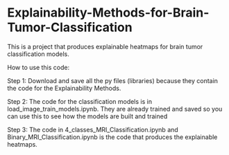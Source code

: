 # Explainability-Methods-for-Brain-Tumor-Classification

This is a project that produces explainable heatmaps for brain tumor classification models.

How to use this code:

Step 1: 
Download and save all the py files (libraries) because they contain the code for the Explainability Methods. 

Step 2: 
The code for the classification models is in load_image_train_models.ipynb. They are already trained and saved so you can use this to see how the models are built and trained

Step 3:
The code in  4_classes_MRI_Classification.ipynb and Binary_MRI_Classification.ipynb is the code that produces the explainable heatmaps.

